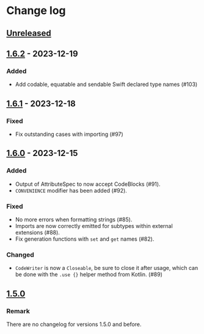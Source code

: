 # Change log

## [Unreleased]

## [1.6.2] - 2023-12-19

### Added

- Add codable, equatable and sendable Swift declared type names (#103)

## [1.6.1] - 2023-12-18

### Fixed

- Fix outstanding cases with importing (#97)

## [1.6.0] - 2023-12-15

### Added

- Output of AttributeSpec to now accept CodeBlocks (#91).
- `CONVENIENCE` modifier has been added (#92).

### Fixed

- No more errors when formatting strings (#85).
- Imports are now correctly emitted for subtypes within external extensions (#88).
- Fix generation functions with `set` and `get` names (#82).

### Changed

- `CodeWriter` is now a `Closeable`, be sure to close it after usage, which can be done with the `.use {}` helper method from Kotlin. (#89)

## [1.5.0]

### Remark

There are no changelog for versions 1.5.0 and before.

[Unreleased]: https://github.com/outfoxx/swiftpoet/compare/1.6.2...HEAD
[1.6.2]: https://github.com/outfoxx/swiftpoet/releases/tag/1.6.2
[1.6.1]: https://github.com/outfoxx/swiftpoet/releases/tag/1.6.1
[1.6.0]: https://github.com/outfoxx/swiftpoet/releases/tag/1.6.0
[1.5.0]: https://github.com/outfoxx/swiftpoet/releases/tag/1.5.0

